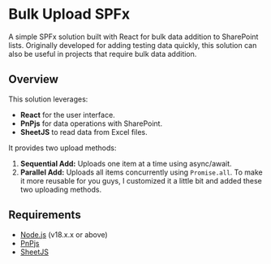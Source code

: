 # Bulk Upload SPFx

A simple SPFx solution built with React for bulk data addition to SharePoint lists. Originally developed for adding testing data quickly, this solution can also be useful in projects that require bulk data addition.

## Overview

This solution leverages:

- **React** for the user interface.
- **PnPjs** for data operations with SharePoint.
- **SheetJS** to read data from Excel files.

It provides two upload methods:

1. **Sequential Add:** Uploads one item at a time using async/await.
2. **Parallel Add:** Uploads all items concurrently using `Promise.all`.
   To make it more reusable for you guys, I customized it a little bit and added these two uploading methods.

## Requirements

- [Node.js](https://nodejs.org/) (v18.x.x or above)
- [PnPjs](https://pnp.github.io/pnpjs/)
- [SheetJS](https://sheetjs.com/)
